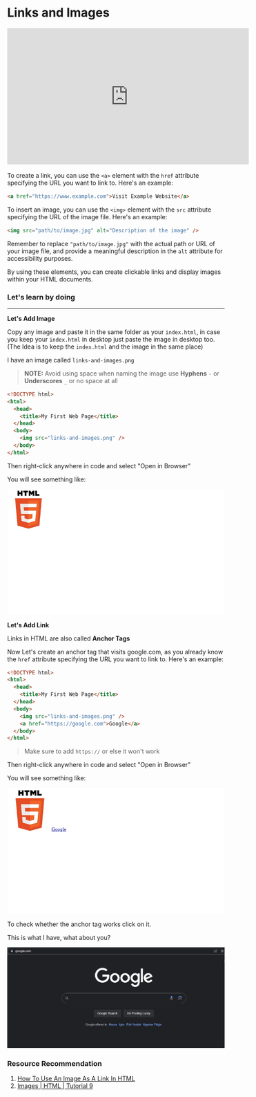 # Links and Images

<iframe width="560" height="315" src="https://www.youtube-nocookie.com/embed/_w6N_nplmAw" title="YouTube video player" frameborder="0" allow="accelerometer; autoplay; clipboard-write; encrypted-media; gyroscope; picture-in-picture; web-share" allowfullscreen></iframe>

To create a link, you can use the `<a>` element with the `href` attribute specifying the URL you want to link to. Here's an example:

```html
<a href="https://www.example.com">Visit Example Website</a>
```

To insert an image, you can use the `<img>` element with the `src` attribute specifying the URL of the image file. Here's an example:

```html
<img src="path/to/image.jpg" alt="Description of the image" />
```

Remember to replace `"path/to/image.jpg"` with the actual path or URL of your image file, and provide a meaningful description in the `alt` attribute for accessibility purposes.

By using these elements, you can create clickable links and display images within your HTML documents.

### **Let's learn by doing**

---

**Let's Add Image**

Copy any image and paste it in the same folder as your `index.html`, in case you keep your `index.html` in desktop just paste the image in desktop too. (The Idea is to keep the `index.html` and the image in the same place)

I have an image called `links-and-images.png`

> **NOTE:** Avoid using space when naming the image use **Hyphens** `-` or **Underscores** `_` or no space at all

```html
<!DOCTYPE html>
<html>
  <head>
    <title>My First Web Page</title>
  </head>
  <body>
    <img src="links-and-images.png" />
  </body>
</html>
```

Then right-click anywhere in code and select "Open in Browser"

You will see something like:

![Code Preview](https://raw.githubusercontent.com/Abiey2579/designgriddata/master/learnpath/assets/images/links-and-images-code-preview.jpg)

**Let's Add Link**

Links in HTML are also called **Anchor Tags**

Now Let's create an anchor tag that visits google.com, as you already know the `href` attribute specifying the URL you want to link to. Here's an example:

```html
<!DOCTYPE html>
<html>
  <head>
    <title>My First Web Page</title>
  </head>
  <body>
    <img src="links-and-images.png" />
    <a href="https://google.com">Google</a>
  </body>
</html>
```

> Make sure to add `https://` or else it won't work

Then right-click anywhere in code and select "Open in Browser"

You will see something like:

![Code Preview](https://raw.githubusercontent.com/Abiey2579/designgriddata/master/learnpath/assets/images/links-and-images-code-preview-2.jpg)

To check whether the anchor tag works click on it.

This is what I have, what about you?

![Code Preview](https://raw.githubusercontent.com/Abiey2579/designgriddata/master/learnpath/assets/images/links-and-images-code-preview-3.jpg)

### Resource Recommendation

1. <a href="https://youtu.be/D6aHo1VvCc8" target="_blank">How To Use An Image As A Link In HTML</a>
2. <a href="https://youtu.be/u2BtHQwxq7E" target="_blank">Images | HTML | Tutorial 9</a>
